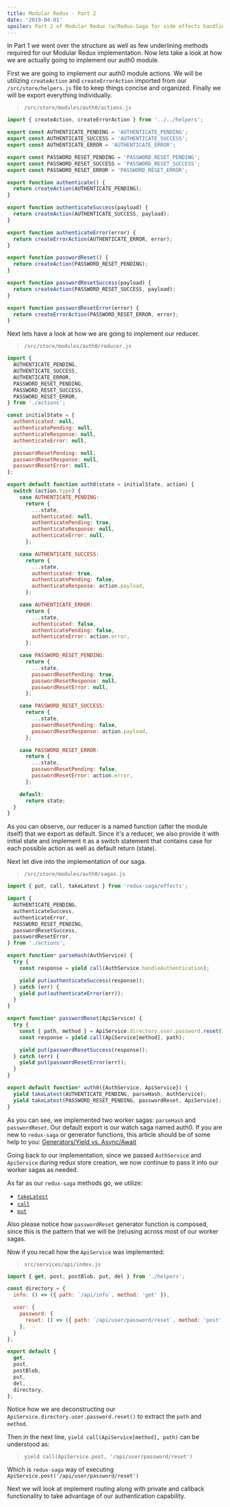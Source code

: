 ```yaml
---
title: Modular Redux - Part 2
date: '2019-04-01'
spoiler: Part 2 of Modular Redux (w/Redux-Saga for side effects handling) implementation in CRA
---
```


In Part 1 we went over the structure as well as few underlining methods required for our Modular Redux implementation.
Now lets take a look at how we are actually going to implement our auth0 module.

First we are going to implement our auth0 module actions.
We will be utilizing `createAction` and `createErrorAction` imported from our `/src/store/helpers.js` file to keep things concise and organized.
Finally we will be export everything individually.

> `/src/store/modules/auth0/actions.js`
```js
import { createAction, createErrorAction } from '../../helpers';

export const AUTHENTICATE_PENDING = 'AUTHENTICATE_PENDING';
export const AUTHENTICATE_SUCCESS = 'AUTHENTICATE_SUCCESS';
export const AUTHENTICATE_ERROR = 'AUTHENTICATE_ERROR';

export const PASSWORD_RESET_PENDING = 'PASSWORD_RESET_PENDING';
export const PASSWORD_RESET_SUCCESS = 'PASSWORD_RESET_SUCCESS';
export const PASSWORD_RESET_ERROR = 'PASSWORD_RESET_ERROR';

export function authenticate() {
  return createAction(AUTHENTICATE_PENDING);
}

export function authenticateSuccess(payload) {
  return createAction(AUTHENTICATE_SUCCESS, payload);
}

export function authenticateError(error) {
  return createErrorAction(AUTHENTICATE_ERROR, error);
}

export function passwordReset() {
  return createAction(PASSWORD_RESET_PENDING);
}

export function passwordResetSuccess(payload) {
  return createAction(PASSWORD_RESET_SUCCESS, payload);
}

export function passwordResetError(error) {
  return createErrorAction(PASSWORD_RESET_ERROR, error);
}

```

Next lets have a look at how we are going to implement our reducer.
> `/src/store/modules/auth0/reducer.js`
```js
import {
  AUTHENTICATE_PENDING,
  AUTHENTICATE_SUCCESS,
  AUTHENTICATE_ERROR,
  PASSWORD_RESET_PENDING,
  PASSWORD_RESET_SUCCESS,
  PASSWORD_RESET_ERROR,
} from './actions';

const initialState = {
  authenticated: null,
  authenticatePending: null,
  authenticateResponse: null,
  authenticateError: null,

  passwordResetPending: null,
  passwordResetResponse: null,
  passwordResetError: null,
};

export default function auth0(state = initialState, action) {
  switch (action.type) {
    case AUTHENTICATE_PENDING:
      return {
        ...state,
        authenticated: null,
        authenticatePending: true,
        authenticateResponse: null,
        authenticateError: null,
      };

    case AUTHENTICATE_SUCCESS:
      return {
        ...state,
        authenticated: true,
        authenticatePending: false,
        authenticateResponse: action.payload,
      };

    case AUTHENTICATE_ERROR:
      return {
        ...state,
        authenticated: false,
        authenticatePending: false,
        authenticateError: action.error,
      };

    case PASSWORD_RESET_PENDING:
      return {
        ...state,
        passwordResetPending: true,
        passwordResetResponse: null,
        passwordResetError: null,
      };

    case PASSWORD_RESET_SUCCESS:
      return {
        ...state,
        passwordResetPending: false,
        passwordResetResponse: action.payload,
      };

    case PASSWORD_RESET_ERROR:
      return {
        ...state,
        passwordResetPending: false,
        passwordResetError: action.error,
      };

    default:
      return state;
  }
}

```
As you can observe, our reducer is a named function (after the module itself) that we export as default.
Since it's a reducer, we also provide it with initial state and implement it as a switch statement that contains case for each possible action as well as default return (state).

Next let dive into the implementation of our saga.
> `/src/store/modules/auth0/sagas.js`
```js
import { put, call, takeLatest } from 'redux-saga/effects';

import {
  AUTHENTICATE_PENDING,
  authenticateSuccess,
  authenticateError,
  PASSWORD_RESET_PENDING,
  passwordResetSuccess,
  passwordResetError,
} from './actions';

export function* parseHash(AuthService) {
  try {
    const response = yield call(AuthService.handleAuthentication);

    yield put(authenticateSuccess(response));
  } catch (err) {
    yield put(authenticateError(err));
  }
}

export function* passwordReset(ApiService) {
  try {
    const { path, method } = ApiService.directory.user.password.reset();
    const response = yield call(ApiService[method], path);

    yield put(passwordResetSuccess(response));
  } catch (err) {
    yield put(passwordResetError(err));
  }
}

export default function* auth0({AuthService, ApiService}) {
  yield takeLatest(AUTHENTICATE_PENDING, parseHash, AuthService);
  yield takeLatest(PASSWORD_RESET_PENDING, passwordReset, ApiService);
}
```
As you can see, we implemented two worker sagas: `parseHash` and `passwordReset`.
Our default export is our watch saga named auth0.
If you are new to `redux-saga` or generator functions, this article should be of some help to you:
[Generators/Yield vs. Async/Await](https://medium.com/front-end-weekly/modern-javascript-and-asynchronous-programming-generators-yield-vs-async-await-550275cbe433)

Going back to our implementation, since we passed `AuthService` and `ApiService` during redux store creation,
we now continue to pass it into our worker sagas as needed.

As far as our `redux-saga` methods go, we utilize:
- [`takeLatest`](https://redux-saga.js.org/docs/api/index.html#takelatestpattern-saga-args)
- [`call`](https://redux-saga.js.org/docs/api/index.html#callfn-args)
- [`put`](https://redux-saga.js.org/docs/api/index.html#putaction)

Also please notice how `passwordReset` generator function is composed,
since this is the pattern that we will be (re)using across most of our worker sagas.

Now if you recall how the `ApiService` was implemented:
> `src/services/api/index.js`
```js
import { get, post, postBlob, put, del } from './helpers';

const directory = {
  info: () => ({ path: `/api/info`, method: 'get' }),

  user: {
    password: {
      reset: () => ({ path: `/api/user/password/reset`, method: 'post' }),
    },
  }
};

export default {
  get,
  post,
  postBlob,
  put,
  del,
  directory,
};
```
Notice how we are deconstructing our `ApiService.directory.user.password.reset()` to extract the `path` and `method`.

Then in the next line, `yield call(ApiService[method], path)` can be understood as:
> `yield call(ApiService.post, '/api/user/password/reset')`

Which is `redux-saga` way of executing `ApiService.post('/api/user/password/reset')`

Next we will look at implement routing along with private and callback functionality to take advantage of our authentication capability.
